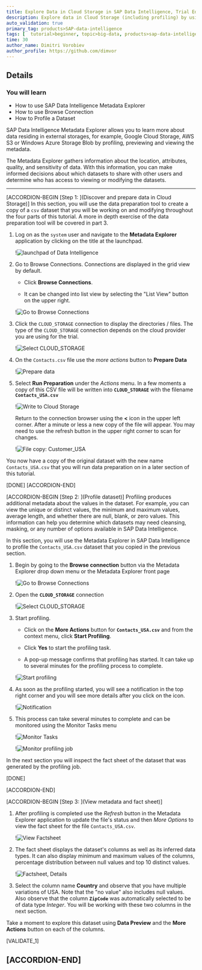 ```yaml
---
title: Explore Data in Cloud Storage in SAP Data Intelligence, Trial Edition
description: Explore data in Cloud Storage (including profiling) by using SAP Data Intelligence, trial edition.
auto_validation: true
primary_tag: products>SAP-data-intelligence
tags: [  tutorial>beginner, topic>big-data, products>sap-data-intelligence ]
time: 30
author_name: Dimitri Vorobiev
author_profile: https://github.com/dimvor
---
```


## Details
### You will learn  
- How to use SAP Data Intelligence Metadata Explorer
- How to use Browse Connection
- How to Profile a Dataset

SAP Data Intelligence Metadata Explorer allows you to learn more about data residing in external storages, for example, Google Cloud Storage, AWS S3 or Windows Azure Storage Blob by profiling, previewing and viewing the metadata.

The Metadata Explorer gathers information about the location, attributes, quality, and sensitivity of data. With this information, you can make informed decisions about which datasets to share with other users and determine who has access to viewing or modifying the datasets.

---

[ACCORDION-BEGIN [Step 1: ](Discover and prepare data in Cloud Storage)]
In this section, you will use the data preparation tool to create a copy of a `csv` dataset that you will be working on and modifying throughout the four parts of this tutorial. A more in depth exercise of the data preparation tool will be covered in part 3.

1. Log on as the `system` user and navigate to the **Metadata Explorer** application by clicking on the title at the launchpad.

    !![launchpad of Data Intelligence](datahub-trial-v2-discovery-part01_01.png)  

2. Go to Browse Connections. Connections are displayed in the grid view by default.

    - Click **Browse Connections**.

    - It can be changed into list view by selecting the "List View" button on the upper right.

    !![Go to Browse Connections](datahub-trial-v2-discovery-part01_02.png)

3. Click the `CLOUD_STORAGE` connection to display the directories / files. The type of the `CLOUD_STORAGE` connection depends on the cloud provider you are using for the trial.

    !![Select CLOUD_STORAGE](datahub-trial-v26-discovery-part01_03.png)

4. On the `Contacts.csv` file use the *more actions* button to **Prepare Data**

    !![Prepare data](prepareData.png)

5. Select **Run Preparation** under the *Actions* menu. In a few moments a copy of this CSV file will be written into **`CLOUD_STORAGE`** with the filename **`Contacts_USA.csv`**

    !![Write to Cloud Storage](runPreparation.png)

    Return to the connection browser using the **<** icon in the upper left corner. After a minute or less a new copy of the file will appear. You may need to use the refresh button in the upper right corner to scan for changes.

    !![File copy: Customer_USA](Contacts_USA_file.png)

You now have a copy of the original dataset with the new name `Contacts_USA.csv` that you will run data preparation on in a later section of this tutorial.

[DONE]
[ACCORDION-END]



[ACCORDION-BEGIN [Step 2: ](Profile dataset)]
Profiling produces additional metadata about the values in the dataset. For example, you can view the unique or distinct values, the minimum and maximum values, average length, and whether there are null, blank, or zero values. This information can help you determine which datasets may need cleansing, masking, or any number of options available in SAP Data Intelligence.

In this section, you will use the Metadata Explorer in SAP Data Intelligence to profile the `Contacts_USA.csv` dataset that you copied in the previous section.

1. Begin by going to the **Browse connection** button via the Metadata Explorer drop down menu or the Metadata Explorer front page

    !![Go to Browse Connections](browseConnections.png)

2.  Open the **`CLOUD_STORAGE`** connection

    !![Select CLOUD_STORAGE](datahub-trial-v26-discovery-part01_03.png)

3. Start profiling.

    - Click on the **More Actions** button for **`Contacts_USA.csv`** and from the context menu, click **Start Profiling**.

    - Click **Yes** to start the profiling task.

    - A pop-up message confirms that profiling has started. It can take up to several minutes for the profiling process to complete.

    !![Start profiling](startProfiling.png)


4. As soon as the profiling started, you will see a notification in the top right corner and you will see more details after you click on the icon.

    !![Notification](datahub-trial-v26-discovery-part01_05.png)

5. This process can take several minutes to complete and can be monitored using the Monitor Tasks menu

    !![Monitor Tasks](monitor_tasks.png)

    !![Monitor profiling job](monitor_profile.png)

In the next section you will inspect the fact sheet of the dataset that was generated by the profiling job.

[DONE]

[ACCORDION-END]

[ACCORDION-BEGIN [Step 3: ](View metadata and fact sheet)]
1. After profiling is completed use the *Refresh* button in the Metadata Explorer application to update the file's status and then *More Options* to view the fact sheet for the file `Contacts_USA.csv`.

    !![View Factsheet](viewFactsheet.png)

2.  The fact sheet displays the dataset's columns as well as its inferred data types. It can also display minimum and maximum values of the columns, percentage distribution between null values and top 10 distinct values.

    !![Factsheet, Details](detailedFactsheet.png)

3. Select the column name **Country** and observe that you have multiple variations of USA. Note that the "no value" also includes null values.  Also observe that the column **`ZipCode`** was automatically selected to be of data type *Integer*. You will be working with these two columns in the next section.

Take a moment to explore this dataset using **Data Preview** and the **More Actions** button on each of the columns.

[VALIDATE_1]

[ACCORDION-END]
---
